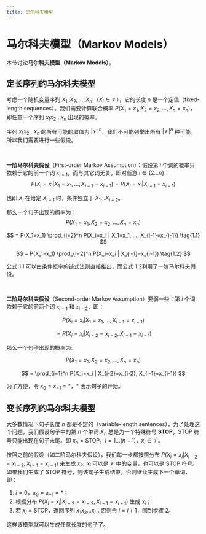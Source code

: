 ```yaml
---
title: 马尔科夫模型
---
```


# 马尔科夫模型（Markov Models）

本节讨论**马尔科夫模型（Markov Models）**。

## 定长序列的马尔科夫模型

考虑一个随机变量序列 $X_1, X_2, ... ,X_n$ （$X_i \in \mathcal{V}$），它的长度 $n$ 是一个定值（fixed-length sequences）。我们需要计算联合概率 $P(X_1=x_1, X_2=x_2, ..., X_n=x_n)$，即任意一个序列 $x_1 x_2 ... x_n$ 出现的概率。

序列 $x_1 x_2 ... x_n$ 的所有可能的取值为 $|\mathcal{V}|^n$，我们不可能列举出所有 $|\mathcal{V}|^n$ 种可能，所以我们需要进行一些假设。

&nbsp;

**一阶马尔科夫假设**（First-order Markov Assumption）：假设第 $i$ 个词的概率只依赖于它的前一个词 $x_{i-1}$，而与其它词无关，即对任意 $i \in \{2 ... n\}$：
$$
P(X_i=x_i | X_1=x_1, ..., X_{i-1}=x_{i-1}) = P(X_i=x_i | X_{i-1}=x_{i-1})
$$

也即 $X_i$ 在给定 $X_{i-1}$ 时，条件独立于 $X_1 ... X_{i-2}$。

那么一个句子出现的概率为：
$$
P(X_1=x_1, X_2=x_2, ..., X_n=x_n)
$$

$$
= P(X_1=x_1) \prod_{i=2}^n P(X_i=x_i | X_1=x_1, ..., X_{i-1}=x_{i-1}) \tag{1.1}
$$

$$
= P(X_1=x_1) \prod_{i=2}^n P(X_i=x_i | X_{i-1}=x_{i-1}) \tag{1.2}
$$

公式 1.1 可以由条件概率的链式法则直接推出，而公式 1.2​ 利用了一阶马尔科夫假设。

&nbsp;

**二阶马尔科夫假设**（Second-order Markov Assumption）要弱一些：第 $i$ 个词依赖于它的前两个词 $x_{i-1}$ 和 $x_{i-2}$，即：

$$
P(X_i=x_i | X_1=x_1, ..., X_{i-1}=x_{i-1}) 
$$

$$
= P(X_i=x_i | X_{i-2}=x_{i-2}, X_{i-1}=x_{i-1})
$$

那么一个句子出现的概率为:

$$
P(X_1 = x_1, X_2 = x_2, ... , X_n = x_n)
$$

$$
= \prod_{i=1}^n P(X_i=x_i | X_{i-2}=x_{i-2}, X_{i-1}=x_{i-1})
$$

为了方便，令 $x_0 = x_{-1} = *$，$*$ 表示句子的开始。



## 变长序列的马尔科夫模型

大多数情况下句子长度 $n$ 都是不定的（variable-length sentences），为了处理这个问题，我们假设句子中的第 $n$ 个单词 $X_n$ 总是为一个特殊符号 **STOP**，STOP 符号只能出现在句子末尾。即 $x_n = \text{STOP}$，$i = 1 ... (n-1)$，$x_i \in \mathcal{V}$。

按照之前的假设（如二阶马尔科夫假设），我们每一步都按照分布 $P(X_i=x_i | X_{i-2}=x_{i-2}, X_{i-1}=x_{i-1})$ 来生成 $x_i$。$x_i$ 可以是 $\mathcal{V}$ 中的变量，也可以是 STOP 符号。如果我们生成了 STOP 符号，则该句子生成结束，否则继续生成下一个单词，即：

1. $i=0$，$x_0=x_{-1}=*$；
2. 根据分布 $P(X_i=x_i | X_{i-2}=x_{i-2}, X_{i-1}=x_{i-1})$ 生成 $x_i$；
3. 若 $x_i = \text{STOP}$，返回序列 $x_1x_2 ... x_i$；否则令 $i=i+1$，回到步骤 2。

这样该模型就可以生成任意长度的句子了。